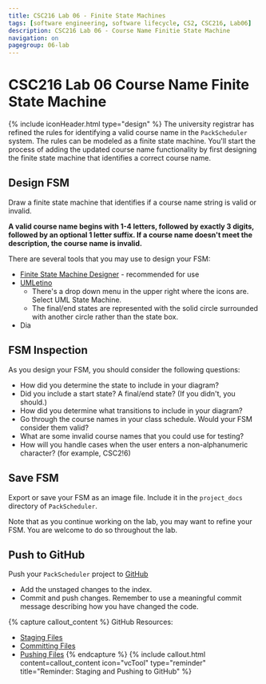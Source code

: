 ```yaml
---
title: CSC216 Lab 06 - Finite State Machines
tags: [software engineering, software lifecycle, CS2, CSC216, Lab06]
description: CSC216 Lab 06 - Course Name Finitie State Machine
navigation: on
pagegroup: 06-lab
---
```


# CSC216 Lab 06 Course Name Finite State Machine
{% include iconHeader.html type="design" %}
The university registrar has refined the rules for identifying a valid course name in the `PackScheduler` system.  The rules can be modeled as a finite state machine.  You'll start the process of adding the updated course name functionality by first designing the finite state machine that identifies a correct course name.


## Design FSM
Draw a finite state machine that identifies if a course name string is valid or invalid.  

**A valid course name begins with 1-4 letters, followed by exactly 3 digits, followed by an optional 1 letter suffix.  If a course name doesn't meet the description, the course name is invalid.**

There are several tools that you may use to design your FSM:

  * [Finite State Machine Designer](http://madebyevan.com/fsm/) - recommended for use
  * [UMLetino](http://www.umlet.com/umletino/umletino.html)
     * There's a drop down menu in the upper right where the icons are.  Select UML State Machine.  
     * The final/end states are represented with the solid circle surrounded with another circle rather than the state box.
  * Dia
  

## FSM Inspection
As you design your FSM, you should consider the following questions:

  * How did you determine the state to include in your diagram?
  * Did you include a start state?  A final/end state?  (If you didn't, you should.)
  * How did you determine what transitions to include in your diagram?
  * Go through the course names in your class schedule.  Would your FSM consider them valid?
  * What are some invalid course names that you could use for testing?
  * How will you handle cases when the user enters a non-alphanumeric character?  (for example, CSC2!6)
  

## Save FSM
Export or save your FSM as an image file.  Include it in the `project_docs` directory of `PackScheduler`.

Note that as you continue working on the lab, you may want to refine your FSM.  You are welcome to do so throughout the lab.


## Push to GitHub
Push your `PackScheduler` project to [GitHub](https://github.ncsu.edu)

  * Add the unstaged changes to the index.
  * Commit and push changes.  Remember to use a meaningful commit message describing how you have changed the code.  


{% capture callout_content %}
GitHub Resources:

  * [Staging Files](../../git-tutorial/git-staging)
  * [Committing Files](../../git-tutorial/git-commit)
  * [Pushing Files](../../git-tutorial/git-push)
{% endcapture %}
{% include callout.html content=callout_content icon="vcTool" type="reminder" title="Reminder: Staging and Pushing to GitHub" %}
